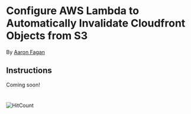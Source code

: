 # Configure AWS Lambda to Automatically Invalidate Cloudfront Objects from S3
By [Aaron Fagan](https://www.aaronfagan.ca/)

## Instructions
Coming soon!

#
![HitCount](http://hits.dwyl.io/aaronfagan/configure-aws-lambda-to-automatically-invalidate-cloudfront-objects-from-s3.svg)